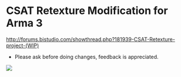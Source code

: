 CSAT Retexture Modification for Arma 3
======================================

http://forums.bistudio.com/showthread.php?181939-CSAT-Retexture-project-(WIP)

- Please ask before doing changes, feedback is appreciated.

<img src="https://dl.dropboxusercontent.com/u/46305113/CSAT_Plane_Retex_Forum/Main_Logo_HD.png">
